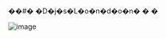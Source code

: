 ��#� �D�j�s�L�o�n�d�o�n�
�
�

![image](https://user-images.githubusercontent.com/89590493/162579389-3e996838-2a80-4cba-bfcc-1720b8b64125.png)
